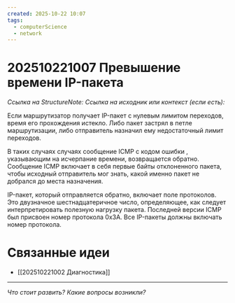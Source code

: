 ```yaml
---
created: 2025-10-22 10:07
tags:
  - computerScience
  - network
---
```

# 202510221007 Превышение времени IP-пакета

*Ссылка на StructureNote:*
*Ссылка на исходник или контекст (если есть):*

Если маршрутизатор получает IP-пакет с нулевым лимитом переходов, время его прохождения истекло. Либо пакет застрял в петле маршрутизации, либо отправитель назначил ему недостаточный лимит переходов.

В таких случаях случаях сообщение ICMP с кодом ошибки , указывающим на исчерпание времени, возвращается обратно. Сообщение ICMP включает в себя первые байты отклоненного пакета, чтобы исходный отправитель мог знать, какой именно пакет не добрался до места назначения.

IP-пакет, который отправляется обратно, включает поле протоколов. Это двузначное шестнадцатеричное число, определяющее, как следует интерпретировать полезную нагрузку пакета. Последней версии ICMP был присвоен номер протокола 0x3А. Все IP-пакеты должны включать номер протокола.

# Связанные идеи

- [[202510221002 Диагностика]]

---

*Что стоит развить? Какие вопросы возникли?*
